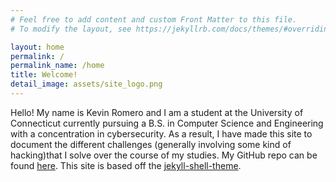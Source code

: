 ```yaml
---
# Feel free to add content and custom Front Matter to this file.
# To modify the layout, see https://jekyllrb.com/docs/themes/#overriding-theme-defaults

layout: home
permalink: /
permalink_name: /home
title: Welcome!
detail_image: assets/site_logo.png
---
```


Hello! My name is Kevin Romero and I am a student at the University of Connecticut currently pursuing a B.S. in Computer Science and Engineering with a concentration in cybersecurity. As a result, I have made this site to document the different challenges (generally involving some kind of hacking)that I solve over the course of my studies. My GitHub repo can be found [here](http://github.com/kvn11). This site is based off the [jekyll-shell-theme](https://github.com/tareqdandachi/jekyll-shell-theme).
